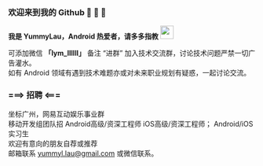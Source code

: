 ### 欢迎来到我的 Github 👋 👋 👋

  **我是 YummyLau，Android 热爱者，请多多指教** <img src="https://user-images.githubusercontent.com/5679180/79618120-0daffb80-80be-11ea-819e-d2b0fa904d07.gif" width="27px">
  
可添加微信 **「lym_llllll」** 备注 “进群” 加入技术交流群，讨论技术问题严禁一切广告灌水。  
如有 Android 领域有遇到技术难题亦或对未来职业规划有疑惑，一起讨论交流。  

### ===> 招聘 <===
坐标广州，网易互动娱乐事业群  
移动开发组团队招 Android高级/资深工程师 iOS高级/资深工程师； Android/iOS 实习生  
欢迎有意向的朋友自荐或推荐   
邮箱联系 yummyl.lau@gmail.com  或微信联系。  


  
  
  
 
